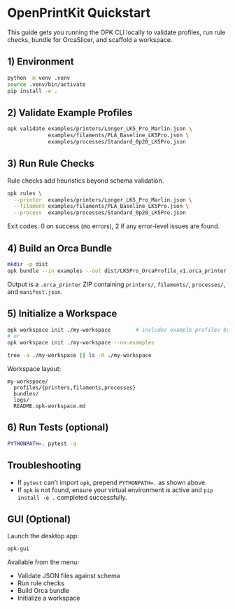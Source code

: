 # OpenPrintKit Quickstart

This guide gets you running the OPK CLI locally to validate profiles, run rule checks, bundle for OrcaSlicer, and scaffold a workspace.

## 1) Environment

```bash
python -m venv .venv
source .venv/bin/activate
pip install -e .
```

## 2) Validate Example Profiles

```bash
opk validate examples/printers/Longer_LK5_Pro_Marlin.json \
             examples/filaments/PLA_Baseline_LK5Pro.json \
             examples/processes/Standard_0p20_LK5Pro.json
```

## 3) Run Rule Checks

Rule checks add heuristics beyond schema validation.

```bash
opk rules \
  --printer  examples/printers/Longer_LK5_Pro_Marlin.json \
  --filament examples/filaments/PLA_Baseline_LK5Pro.json \
  --process  examples/processes/Standard_0p20_LK5Pro.json
```

Exit codes: 0 on success (no errors), 2 if any error-level issues are found.

## 4) Build an Orca Bundle

```bash
mkdir -p dist
opk bundle --in examples --out dist/LK5Pro_OrcaProfile_v1.orca_printer
```

Output is a `.orca_printer` ZIP containing `printers/`, `filaments/`, `processes/`, and `manifest.json`.

## 5) Initialize a Workspace

```bash
opk workspace init ./my-workspace        # includes example profiles by default
# or
opk workspace init ./my-workspace --no-examples

tree -a ./my-workspace || ls -R ./my-workspace
```

Workspace layout:

```
my-workspace/
  profiles/{printers,filaments,processes}
  bundles/
  logs/
  README.opk-workspace.md
```

## 6) Run Tests (optional)

```bash
PYTHONPATH=. pytest -q
```

## Troubleshooting

- If `pytest` can’t import `opk`, prepend `PYTHONPATH=.` as shown above.
- If `opk` is not found, ensure your virtual environment is active and `pip install -e .` completed successfully.

## GUI (Optional)

Launch the desktop app:

```bash
opk-gui
```

Available from the menu:

- Validate JSON files against schema
- Run rule checks
- Build Orca bundle
- Initialize a workspace
